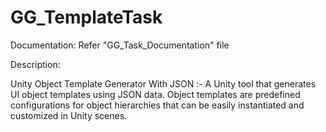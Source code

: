 # GG_TemplateTask
Documentation: Refer "GG_Task_Documentation" file

Description:

Unity Object Template Generator With JSON :- A Unity tool that generates UI object templates using JSON data. Object templates are predefined configurations for object hierarchies that can be easily instantiated and customized in Unity scenes.

